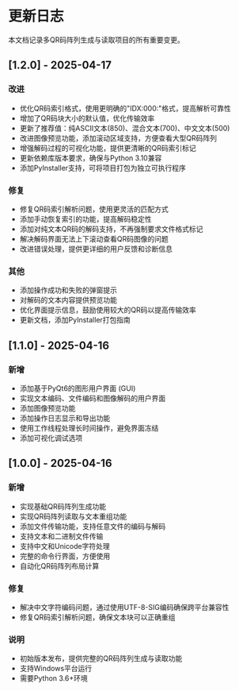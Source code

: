 # 更新日志

本文档记录多QR码阵列生成与读取项目的所有重要变更。

## [1.2.0] - 2025-04-17

### 改进
- 优化QR码索引格式，使用更明确的"IDX:000:"格式，提高解析可靠性
- 增加了QR码块大小的默认值，优化传输效率
- 更新了推荐值：纯ASCII文本(850)、混合文本(700)、中文文本(500)
- 改进图像预览功能，添加滚动区域支持，方便查看大型QR码阵列
- 增强解码过程的可视化功能，提供更清晰的QR码索引标记
- 更新依赖库版本要求，确保与Python 3.10兼容
- 添加PyInstaller支持，可将项目打包为独立可执行程序

### 修复
- 修复QR码索引解析问题，使用更灵活的匹配方式
- 添加手动恢复索引的功能，提高解码稳定性
- 添加对纯文本QR码的解码支持，不再强制要求文件格式标记
- 解决解码界面无法上下滚动查看QR码图像的问题
- 改进错误处理，提供更详细的用户反馈和诊断信息

### 其他
- 添加操作成功和失败的弹窗提示
- 对解码的文本内容提供预览功能
- 优化界面提示信息，鼓励使用较大的QR码以提高传输效率
- 更新文档，添加PyInstaller打包指南

## [1.1.0] - 2025-04-16

### 新增
- 添加基于PyQt6的图形用户界面 (GUI)
- 实现文本编码、文件编码和图像解码的用户界面
- 添加图像预览功能
- 添加操作日志显示和导出功能
- 使用工作线程处理长时间操作，避免界面冻结
- 添加可视化调试选项

## [1.0.0] - 2025-04-16

### 新增
- 实现基础QR码阵列生成功能
- 实现QR码阵列读取与文本重组功能
- 添加文件传输功能，支持任意文件的编码与解码
- 支持文本和二进制文件传输
- 支持中文和Unicode字符处理
- 完整的命令行界面，方便使用
- 自动化QR码阵列布局计算

### 修复
- 解决中文字符编码问题，通过使用UTF-8-SIG编码确保跨平台兼容性
- 修复QR码索引解析问题，确保文本块可以正确重组

### 说明
- 初始版本发布，提供完整的QR码阵列生成与读取功能
- 支持Windows平台运行
- 需要Python 3.6+环境 